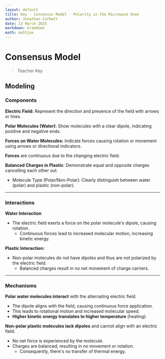 ```yaml
---
layout: default
title: Key - Consensus Model - Polarity in the Microwave Oven
author: Jonathan Corbett
date: 13 March 2025
markdown: kramdown
math: mathjax
---
```

# Consensus Model
>Teacher Key

## Modeling 

### Components

**Electric Field:** Represent the direction and presence of the field with arrows or lines.

**Polar Molecules (Water)**: Show molecules with a clear dipole, indicating positive and negative ends.

**Forces on Water Molecules:** Indicate forces causing rotation or movement using arrows or directional indicators.

**Forces** are continuous due to the changing electric field.

**Balanced Charges in Plastic**: Demonstrate equal and opposite charges cancelling each other out.
- Molecule Type (Polar/Non-Polar): Clearly distinguish between water (polar) and plastic (non-polar).
---

### Interactions
**Water Interaction**
- The electric field exerts a force on the polar molecule's dipole, causing rotation.
  - Continuous forces lead to increased molecular motion, increasing kinetic energy.
  
**Plastic Interaction:**
- Non-polar molecules do not have dipoles and thus are not polarized by the electric field.
  - Balanced charges result in no net movement of charge carriers.
---

### Mechanisms

**Polar water molecules interact** with the alternating electric field.
  - The dipole aligns with the field, causing continuous force application.
  - This leads to rotational motion and increased molecular speed.
- **Higher kinetic energy translates to higher temperature** (heating).

**Non-polar plastic molecules lack dipoles** and cannot align with an electric field.
  - No net force is experienced by the molecule.
  - Charges are balanced, resulting in no movement or rotation.
    - Consequently, there's no transfer of thermal energy.